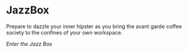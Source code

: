 # JazzBox
Prepare to dazzle your inner hipster as you bring the avant garde coffee
society to the confines of your own workspace.

*Enter the Jazz Box*
